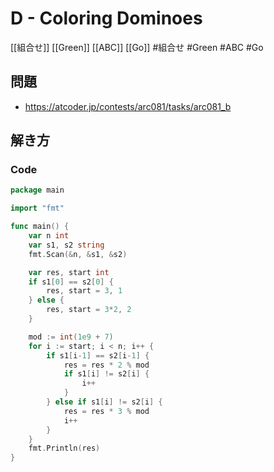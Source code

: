# D - Coloring Dominoes
[[組合せ]] [[Green]] [[ABC]] [[Go]]
#組合せ #Green #ABC #Go 

## 問題
- https://atcoder.jp/contests/arc081/tasks/arc081_b

## 解き方
### Code
```go
package main

import "fmt"

func main() {
	var n int
	var s1, s2 string
	fmt.Scan(&n, &s1, &s2)

	var res, start int
	if s1[0] == s2[0] {
		res, start = 3, 1
	} else {
		res, start = 3*2, 2
	}

	mod := int(1e9 + 7)
	for i := start; i < n; i++ {
		if s1[i-1] == s2[i-1] {
			res = res * 2 % mod
			if s1[i] != s2[i] {
				i++
			}
		} else if s1[i] != s2[i] {
			res = res * 3 % mod
			i++
		}
	}
	fmt.Println(res)
}
```
